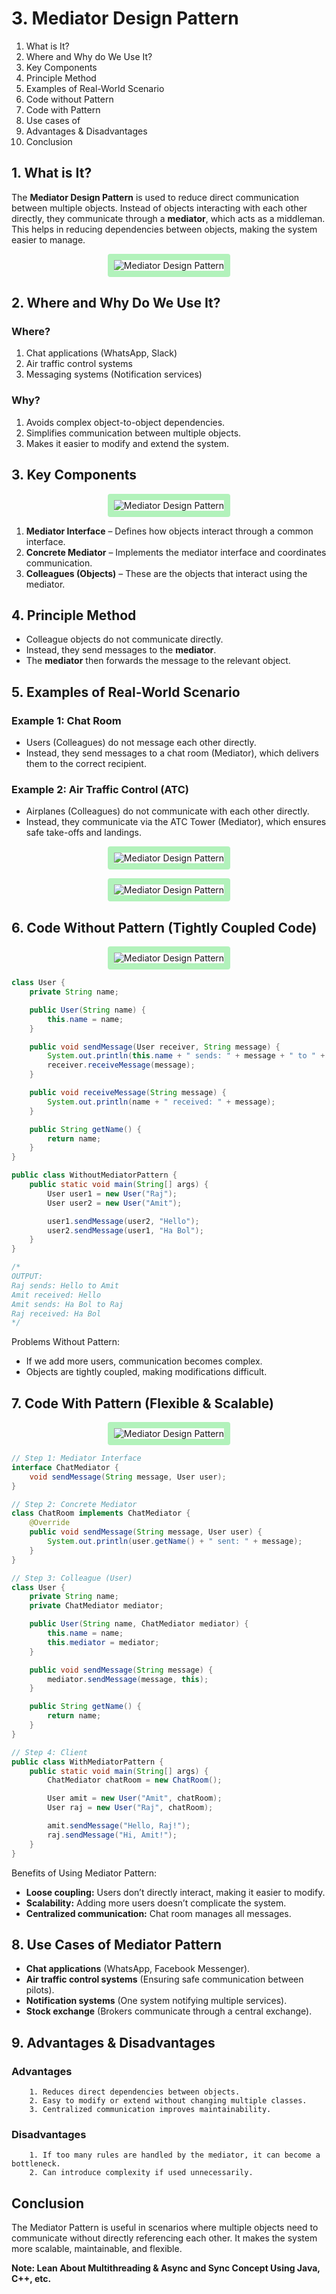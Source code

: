 # 3. Mediator Design Pattern

1. What is It?
2. Where and Why do We Use It?
3. Key Components
4. Principle Method
5. Examples of Real-World Scenario
6. Code without Pattern
7. Code with Pattern
8. Use cases of
9. Advantages & Disadvantages
10. Conclusion

## 1. What is It?

The **Mediator Design Pattern** is used to reduce direct communication between multiple objects. Instead of objects interacting with each other directly, they communicate through a **mediator**, which acts as a middleman. This helps in reducing dependencies between objects, making the system easier to manage.

<p align="center">
  <img src="./images/1.png" alt="Mediator Design Pattern" style="border: 10px solid #b2f2bb; border-radius: 4px;">
</p>

## 2. Where and Why Do We Use It?

### Where?

1. Chat applications (WhatsApp, Slack)
2. Air traffic control systems
3. Messaging systems (Notification services)

### Why?

1. Avoids complex object-to-object dependencies.
2. Simplifies communication between multiple objects.
3. Makes it easier to modify and extend the system.

## 3. Key Components

<p align="center">
  <img src="./images/2.png" alt="Mediator Design Pattern" style="border: 10px solid #b2f2bb; border-radius: 4px;">
</p>

1. **Mediator Interface** – Defines how objects interact through a common interface.
2. **Concrete Mediator** – Implements the mediator interface and coordinates communication.
3. **Colleagues (Objects)** – These are the objects that interact using the mediator.

## 4. Principle Method

- Colleague objects do not communicate directly.
- Instead, they send messages to the **mediator**.
- The **mediator** then forwards the message to the relevant object.

## 5. Examples of Real-World Scenario

### Example 1: Chat Room

- Users (Colleagues) do not message each other directly.
- Instead, they send messages to a chat room (Mediator), which delivers them to the correct recipient.

### Example 2: Air Traffic Control (ATC)

- Airplanes (Colleagues) do not communicate with each other directly.
- Instead, they communicate via the ATC Tower (Mediator), which ensures safe take-offs and landings.

<p align="center">
  <img src="./images/3.png" alt="Mediator Design Pattern" style="border: 10px solid #b2f2bb; border-radius: 4px;">
</p>

<p align="center">
  <img src="./images/4.png" alt="Mediator Design Pattern" style="border: 10px solid #b2f2bb; border-radius: 4px;">
</p>

## 6. Code Without Pattern (Tightly Coupled Code)

<p align="center">
  <img src="./images/5.png" alt="Mediator Design Pattern" style="border: 10px solid #b2f2bb; border-radius: 4px;">
</p>

```java
class User {
    private String name;

    public User(String name) {
        this.name = name;
    }

    public void sendMessage(User receiver, String message) {
        System.out.println(this.name + " sends: " + message + " to " + receiver.getName());
        receiver.receiveMessage(message);
    }

    public void receiveMessage(String message) {
        System.out.println(name + " received: " + message);
    }

    public String getName() {
        return name;
    }
}

public class WithoutMediatorPattern {
    public static void main(String[] args) {
        User user1 = new User("Raj");
        User user2 = new User("Amit");

        user1.sendMessage(user2, "Hello");
        user2.sendMessage(user1, "Ha Bol");
    }
}

/*
OUTPUT:
Raj sends: Hello to Amit
Amit received: Hello
Amit sends: Ha Bol to Raj
Raj received: Ha Bol
*/
```

Problems Without Pattern:

- If we add more users, communication becomes complex.
- Objects are tightly coupled, making modifications difficult.

## 7. Code With Pattern (Flexible & Scalable)

<p align="center">
  <img src="./images/6.png" alt="Mediator Design Pattern" style="border: 10px solid #b2f2bb; border-radius: 4px;">
</p>

```java
// Step 1: Mediator Interface
interface ChatMediator {
    void sendMessage(String message, User user);
}

// Step 2: Concrete Mediator
class ChatRoom implements ChatMediator {
    @Override
    public void sendMessage(String message, User user) {
        System.out.println(user.getName() + " sent: " + message);
    }
}

// Step 3: Colleague (User)
class User {
    private String name;
    private ChatMediator mediator;

    public User(String name, ChatMediator mediator) {
        this.name = name;
        this.mediator = mediator;
    }

    public void sendMessage(String message) {
        mediator.sendMessage(message, this);
    }

    public String getName() {
        return name;
    }
}

// Step 4: Client
public class WithMediatorPattern {
    public static void main(String[] args) {
        ChatMediator chatRoom = new ChatRoom();

        User amit = new User("Amit", chatRoom);
        User raj = new User("Raj", chatRoom);

        amit.sendMessage("Hello, Raj!");
        raj.sendMessage("Hi, Amit!");
    }
}
```

Benefits of Using Mediator Pattern:

- **Loose coupling:** Users don’t directly interact, making it easier to modify.
- **Scalability:** Adding more users doesn’t complicate the system.
- **Centralized communication:** Chat room manages all messages.

## 8. Use Cases of Mediator Pattern

- **Chat applications** (WhatsApp, Facebook Messenger).
- **Air traffic control systems** (Ensuring safe communication between pilots).
- **Notification systems** (One system notifying multiple services).
- **Stock exchange** (Brokers communicate through a central exchange).

## 9. Advantages & Disadvantages

### Advantages

        1. Reduces direct dependencies between objects.
        2. Easy to modify or extend without changing multiple classes.
        3. Centralized communication improves maintainability.

### Disadvantages

        1. If too many rules are handled by the mediator, it can become a bottleneck.
        2. Can introduce complexity if used unnecessarily.

## Conclusion

The Mediator Pattern is useful in scenarios where multiple objects need to communicate without directly referencing each other. It makes the system more scalable, maintainable, and flexible.

**Note: Lean About Multithreading & Async and Sync Concept Using Java, C++, etc.**
